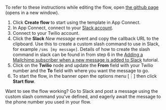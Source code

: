 To refer to these instructions while editing the flow, open [the github page](https://github.com/ot4i/app-connect-templates/blob/master/resources/markdown/Use%20a%20Slack%20slash%20command%20to%20send%20a%20Twilio%20SMS%20message_instructions.md) (opens in a new window).

1. Click **Create flow** to start using the template in App Connect. 
1. In App Connect, connect to your [Slack account](https://developer.ibm.com/integration/docs/app-connect/how-to-guides-for-apps/use-ibm-app-connect-slack/).
1. Connect to your Twilio account.
1. Click the **Slack** _New message_ event and copy the callback URL to the clipboard. Use this to create a custom slash command to use in Slack, for example ```/sms [my message]```.  Details of how to create the slash command in slack can be found in from step 6 in the [Adding a Mailchimp subscriber when a new message is added to Slack](https://developer.ibm.com/integration/docs/app-connect/tutorials-for-ibm-app-connect/creating-event-driven-flow-can-use-slack-perform-action-another-application/) tutorial.
1. Click on the **Twilio** node and update the **From** field with your Twilio number and the **To** field with where you want the message to go.
1. To start the flow, in the banner open the options menu [&#8942;] then click **Start flow**.

Want to see the flow working? Go to Slack and post a message using the custom slash command you've defined, and eagerly await the message to the phone number you used in your flow.

